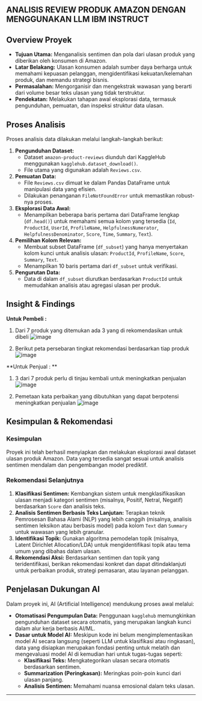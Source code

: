 ## ANALISIS REVIEW PRODUK AMAZON DENGAN MENGGUNAKAN LLM IBM INSTRUCT
## Overview Proyek

* **Tujuan Utama:** Menganalisis sentimen dan pola dari ulasan produk yang diberikan oleh konsumen di Amazon.
* **Latar Belakang:** Ulasan konsumen adalah sumber daya berharga untuk memahami kepuasan pelanggan, mengidentifikasi kekuatan/kelemahan produk, dan memandu strategi bisnis.
* **Permasalahan:** Mengorganisir dan mengekstrak wawasan yang berarti dari volume besar teks ulasan yang tidak terstruktur.
* **Pendekatan:** Melakukan tahapan awal eksplorasi data, termasuk pengunduhan, pemuatan, dan inspeksi struktur data ulasan.

## Proses Analisis

Proses analisis data dilakukan melalui langkah-langkah berikut:

1.  **Pengunduhan Dataset:**
    * Dataset `amazon-product-reviews` diunduh dari KaggleHub menggunakan `kagglehub.dataset_download()`.
    * File utama yang digunakan adalah `Reviews.csv`.
2.  **Pemuatan Data:**
    * File `Reviews.csv` dimuat ke dalam Pandas DataFrame untuk manipulasi data yang efisien.
    * Dilakukan penanganan `FileNotFoundError` untuk memastikan robust-nya proses.
3.  **Eksplorasi Data Awal:**
    * Menampilkan beberapa baris pertama dari DataFrame lengkap (`df.head()`) untuk memahami semua kolom yang tersedia (`Id`, `ProductId`, `UserId`, `ProfileName`, `HelpfulnessNumerator`, `HelpfulnessDenominator`, `Score`, `Time`, `Summary`, `Text`).
4.  **Pemilihan Kolom Relevan:**
    * Membuat subset DataFrame (`df_subset`) yang hanya menyertakan kolom kunci untuk analisis ulasan: `ProductId`, `ProfileName`, `Score`, `Summary`, `Text`.
    * Menampilkan 10 baris pertama dari `df_subset` untuk verifikasi.
5.  **Pengurutan Data:**
    * Data di dalam `df_subset` diurutkan berdasarkan `ProductId` untuk memudahkan analisis atau agregasi ulasan per produk.

## Insight & Findings 
**Untuk Pembeli :**
1. Dari 7 produk yang ditemukan ada 3 yang di  rekomendasikan untuk dibeli
   ![image](https://github.com/user-attachments/assets/5169791f-6283-4f07-a5f7-4ffca780f177)

2. Berikut peta persebaran tingkat rekomendasi berdasarkan tiap produk
  ![image](https://github.com/user-attachments/assets/e8ac2ab9-bf3c-48b9-89be-97c7d3b4246d)
   
**Untuk Penjual : **
  1. 3 dari 7 produk perlu di tinjau kembali untuk meningkatkan penjualan
    ![image](https://github.com/user-attachments/assets/2308a689-3984-4435-8ff7-3a61915f48af)

  2. Pemetaan kata perbaikan yang dibutuhkan yang dapat berpotensi meningkatkan penjualan
    ![image](https://github.com/user-attachments/assets/379de9d7-aaab-464d-80f9-4bbce32fdb4f)


## Kesimpulan & Rekomendasi

### Kesimpulan

Proyek ini telah berhasil menyiapkan dan melakukan eksplorasi awal dataset ulasan produk Amazon. Data yang tersedia sangat sesuai untuk analisis sentimen mendalam dan pengembangan model prediktif.

### Rekomendasi Selanjutnya

1.  **Klasifikasi Sentimen:** Kembangkan sistem untuk mengklasifikasikan ulasan menjadi kategori sentimen (misalnya, Positif, Netral, Negatif) berdasarkan `Score` dan analisis teks.
2.  **Analisis Sentimen Berbasis Teks Lanjutan:** Terapkan teknik Pemrosesan Bahasa Alami (NLP) yang lebih canggih (misalnya, analisis sentimen leksikon atau berbasis model) pada kolom `Text` dan `Summary` untuk wawasan yang lebih granular.
3.  **Identifikasi Topik:** Gunakan algoritma pemodelan topik (misalnya, Latent Dirichlet Allocation/LDA) untuk mengidentifikasi topik atau tema umum yang dibahas dalam ulasan.
4.  **Rekomendasi Aksi:** Berdasarkan sentimen dan topik yang teridentifikasi, berikan rekomendasi konkret dan dapat ditindaklanjuti untuk perbaikan produk, strategi pemasaran, atau layanan pelanggan.

## Penjelasan Dukungan AI

Dalam proyek ini, AI (Artificial Intelligence) mendukung proses awal melalui:

* **Otomatisasi Pengumpulan Data:** Penggunaan `kagglehub` memungkinkan pengunduhan dataset secara otomatis, yang merupakan langkah kunci dalam alur kerja berbasis AI/ML.
* **Dasar untuk Model AI:** Meskipun kode ini belum mengimplementasikan model AI secara langsung (seperti LLM untuk klasifikasi atau ringkasan), data yang disiapkan merupakan fondasi penting untuk melatih dan mengevaluasi model AI di kemudian hari untuk tugas-tugas seperti:
    * **Klasifikasi Teks:** Mengkategorikan ulasan secara otomatis berdasarkan sentimen.
    * **Summarization (Peringkasan):** Meringkas poin-poin kunci dari ulasan panjang.
    * **Analisis Sentimen:** Memahami nuansa emosional dalam teks ulasan.

---
